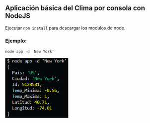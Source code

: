## Aplicación básica del Clima por consola con NodeJS

Ejecutar `npm install` para descargar los modulos de node.

### Ejemplo:

```
node app -d 'New York'
```

![Alt text](./ejemplo.png?raw=true "Ejemplo de Salida")
